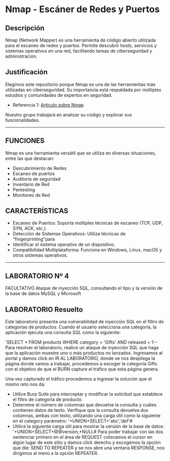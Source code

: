 # Nmap - Escáner de Redes y Puertos  

## Descripción  
Nmap (Network Mapper) es una herramienta de código abierto utilizada para el escaneo de redes y puertos. Permite descubrir hosts, servicios y sistemas operativos en una red, facilitando tareas de ciberseguridad y administración.  

## Justificación  
Elegimos este repositorio porque Nmap es una de las herramientas más utilizadas en ciberseguridad. Su importancia está respaldada por múltiples estudios y comunidades de expertos en seguridad.  
- Referencia 1: [Artículo sobre Nmap](https://nmap.org/book/)  


Nuestro grupo trabajará en analizar su código y explorar sus funcionalidades.  

***
## FUNCIONES
Nmap es una herramienta versátil que se utiliza en diversas situaciones, entre las
que destacan:
* Descubrimiento de Redes
* Escaneo de puertos
* Auditoría de seguridad
* Inventario de Red
* Pentesting
* Monitoreo de Red
## CARACTERÍSTICAS
* Escaneo de Puertos: Soporta múltiples técnicas de escaneo (TCP, UDP, SYN,
ACK, etc.).
* Detección de Sistemas Operativos: Utiliza técnicas de "fingerprinting"para
* Identificar el sistema operativo de un dispositivo.
* Compatibilidad Multiplataforma: Funciona en Windows, Linux, macOS y otros
sistemas operativos.
***
## LABORATORIO Nº 4
FACULTATIVO Ataque de inyección SQL, consultando el tipo y la versión de la base de datos MySQL y Microsoft
## LABORATORIO Resuelto
Este laboratorio presenta una vulnerabilidad de inyección SQL en el filtro de categorías de productos. Cuando el usuario selecciona una categoría, la aplicación ejecuta una consulta SQL como la siguiente:

'SELECT * FROM products WHERE category = 'Gifts' AND released = 1--
Para resolver el laboratorio, realice un ataque de inyección SQL que haga que la aplicación muestre uno o más productos no lanzados.
Ingresamos al portal y damos click en IR AL LABORATORIO, donde se nos despliega la página donde vamos a trabajar, procedemos a escoger la categoría Gifts con el objetivo de que el BURN capture el tráfico que esta página genera.

Una vez capturado el tráfico procedemos a ingresar la solución que el mismo reto nos da:
* Utilice Burp Suite para interceptar y modificar la solicitud que establece el filtro de categoría de producto.
* Determine el número de columnas que devuelve la consulta y cuáles contienen datos de texto. Verifique que la consulta devuelva dos columnas, ambas con texto, utilizando una carga útil como la siguiente en el category parámetro:
'+UNION+SELECT+'abc','def'#
* Utilice la siguiente carga útil para mostrar la versión de la base de datos:
'+UNION+SELECT+@@version,+NULL#
Para poder trabajar con las dos sentenciar primero en el área de REQUEST colocamos el cursor en algún lugar de este sitio y damos click derecho y escogemos la opción que die: SEND TO REPEATER y se nos abre una ventana RESPONSE, nos dirigimos al menú a la opción REPEATER.



